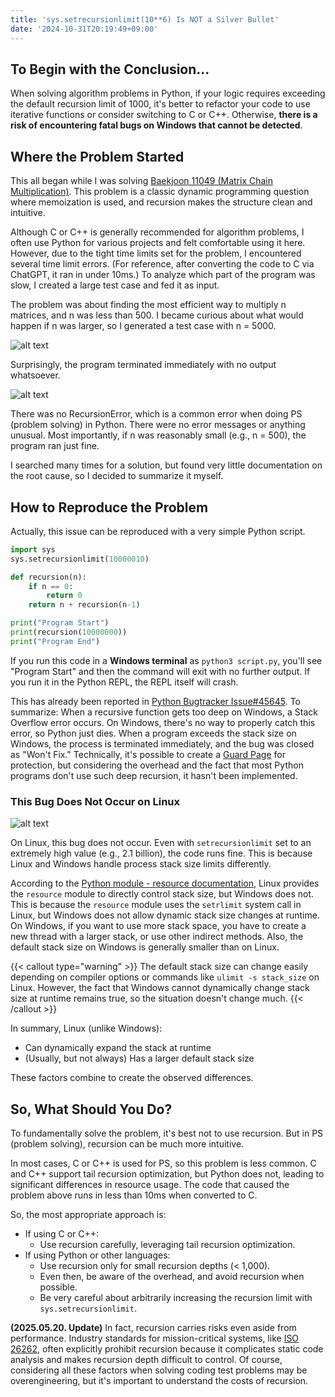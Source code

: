 ```yaml
---
title: 'sys.setrecursionlimit(10**6) Is NOT a Silver Bullet'
date: '2024-10-31T20:19:49+09:00'
---
```


## To Begin with the Conclusion...

When solving algorithm problems in Python, if your logic requires exceeding the default recursion limit of 1000, it's better to refactor your code to use iterative functions or consider switching to C or C++. Otherwise, **there is a risk of encountering fatal bugs on Windows that cannot be detected**.

## Where the Problem Started

This all began while I was solving [Baekjoon 11049 (Matrix Chain Multiplication)](https://www.acmicpc.net/problem/11049). This problem is a classic dynamic programming question where memoization is used, and recursion makes the structure clean and intuitive.

Although C or C++ is generally recommended for algorithm problems, I often use Python for various projects and felt comfortable using it here. However, due to the tight time limits set for the problem, I encountered several time limit errors. (For reference, after converting the code to C via ChatGPT, it ran in under 10ms.) To analyze which part of the program was slow, I created a large test case and fed it as input.

The problem was about finding the most efficient way to multiply n matrices, and n was less than 500. I became curious about what would happen if n was larger, so I generated a test case with n = 5000.

![alt text](/python-recursion-bug-1.png "matrix_size = 5000.")

Surprisingly, the program terminated immediately with no output whatsoever.

![alt text](/python-recursion-bug-2.png "Reenactment of the situation. No output from the program. Although not shown, the program had ended.")

There was no RecursionError, which is a common error when doing PS (problem solving) in Python. There were no error messages or anything unusual. Most importantly, if n was reasonably small (e.g., n = 500), the program ran just fine.

I searched many times for a solution, but found very little documentation on the root cause, so I decided to summarize it myself.

## How to Reproduce the Problem

Actually, this issue can be reproduced with a very simple Python script.

```python
import sys
sys.setrecursionlimit(10000010)

def recursion(n):
    if n == 0:
        return 0
    return n + recursion(n-1)

print("Program Start")
print(recursion(10000000))
print("Program End")
```

If you run this code in a **Windows terminal** as `python3 script.py`, you'll see "Program Start" and then the command will exit with no further output. If you run it in the Python REPL, the REPL itself will crash.

This has already been reported in [Python Bugtracker Issue#45645](https://bugs.python.org/issue45645). To summarize: When a recursive function gets too deep on Windows, a Stack Overflow error occurs. On Windows, there's no way to properly catch this error, so Python just dies. When a program exceeds the stack size on Windows, the process is terminated immediately, and the bug was closed as "Won't Fix." Technically, it's possible to create a [Guard Page](https://learn.microsoft.com/ko-kr/windows/win32/memory/creating-guard-pages) for protection, but considering the overhead and the fact that most Python programs don't use such deep recursion, it hasn't been implemented.

### This Bug Does Not Occur on Linux

![alt text](/python-recursion-bug-3.png "This code, which doesn't work on Windows, runs in under 0.01 seconds on Linux. Screenshot from Amazon EC2 Linux.")

On Linux, this bug does not occur. Even with `setrecursionlimit` set to an extremely high value (e.g., 2.1 billion), the code runs fine. This is because Linux and Windows handle process stack size limits differently.

According to the [Python module - resource documentation](https://docs.python.org/ko/3/library/resource.html), Linux provides the `resource` module to directly control stack size, but Windows does not. This is because the `resource` module uses the `setrlimit` system call in Linux, but Windows does not allow dynamic stack size changes at runtime. On Windows, if you want to use more stack space, you have to create a new thread with a larger stack, or use other indirect methods. Also, the default stack size on Windows is generally smaller than on Linux.

{{< callout type="warning" >}}
  The default stack size can change easily depending on compiler options or commands like `ulimit -s stack_size` on Linux. However, the fact that Windows cannot dynamically change stack size at runtime remains true, so the situation doesn't change much.
{{< /callout >}}

In summary, Linux (unlike Windows):

* Can dynamically expand the stack at runtime
* (Usually, but not always) Has a larger default stack size

These factors combine to create the observed differences.

## So, What Should You Do?

To fundamentally solve the problem, it's best not to use recursion. But in PS (problem solving), recursion can be much more intuitive.

In most cases, C or C++ is used for PS, so this problem is less common. C and C++ support tail recursion optimization, but Python does not, leading to significant differences in resource usage. The code that caused the problem above runs in less than 10ms when converted to C.

So, the most appropriate approach is:

* If using C or C++:
    * Use recursion carefully, leveraging tail recursion optimization.
* If using Python or other languages:
    * Use recursion only for small recursion depths (< 1,000).
    * Even then, be aware of the overhead, and avoid recursion when possible.
    * Be very careful about arbitrarily increasing the recursion limit with `sys.setrecursionlimit`.

**(2025.05.20. Update)** In fact, recursion carries risks even aside from performance. Industry standards for mission-critical systems, like [ISO 26262](https://www.iso.org/standard/68383.html), often explicitly prohibit recursion because it complicates static code analysis and makes recursion depth difficult to control. Of course, considering all these factors when solving coding test problems may be overengineering, but it's important to understand the costs of recursion.